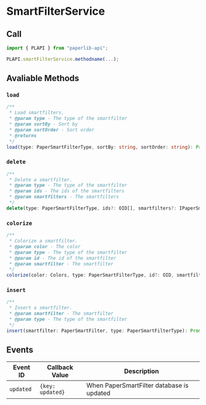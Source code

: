 # SmartFilterService

## Call

```typescript
import { PLAPI } from "paperlib-api";

PLAPI.smartFilterService.methodname(...);
```

## Avaliable Methods

### `load`

```typescript
/**
 * Load smartfilters.
 * @param type - The type of the smartfilter
 * @param sortBy - Sort by
 * @param sortOrder - Sort order
 * @returns
 */
load(type: PaperSmartFilterType, sortBy: string, sortOrder: string): Promise<IPaperSmartFilterCollection>;
```

### `delete`

```typescript
/**
 * Delete a smartfilter.
 * @param type - The type of the smartfilter
 * @param ids - The ids of the smartfilters
 * @param smartfilters - The smartfilters
 */
delete(type: PaperSmartFilterType, ids?: OID[], smartfilters?: IPaperSmartFilterCollection): Promise<void>;
```

### `colorize`

```typescript
/**
 * Colorize a smartfilter.
 * @param color - The color
 * @param type - The type of the smartfilter
 * @param id - The id of the smartfilter
 * @param smartfilter - The smartfilter
 */
colorize(color: Colors, type: PaperSmartFilterType, id?: OID, smartfilter?: PaperSmartFilter): Promise<void>;
```

### `insert`
```typescript
/**
 * Insert a smartfilter.
 * @param smartfilter - The smartfilter
 * @param type - The type of the smartfilter
 */
insert(smartfilter: PaperSmartFilter, type: PaperSmartFilterType): Promise<void>;
```



## Events

| Event ID | Callback Value | Description |
| --- | --- | --- |
| `updated` | `{key: updated}` | When PaperSmartFilter database is updated |

